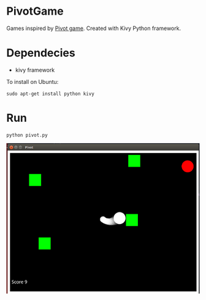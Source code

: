 # PivotGame
Games inspired by [Pivot game][pivot-game]. Created with Kivy Python framework.

# Dependecies
- kivy framework

To install on Ubuntu:

~~~
sudo apt-get install python kivy
~~~

# Run

~~~
python pivot.py
~~~

![screenshot](pivot_screenshot.png)

[pivot-game]: https://play.google.com/store/apps/details?id=com.NVS.pivot
